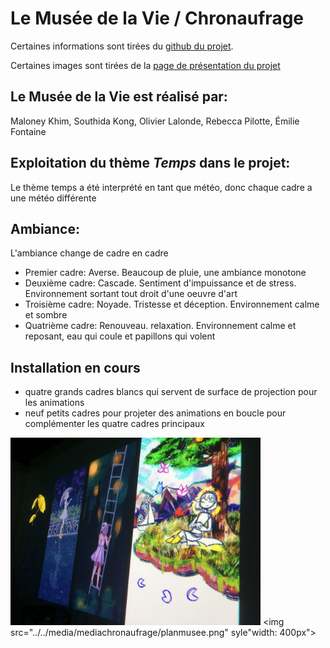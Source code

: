 # Le Musée de la Vie / Chronaufrage

Certaines informations sont tirées du [github du projet](https://github.com/Blobduckies/Chronaufrage).

Certaines images sont tirées de la [page de présentation du projet](https://tim-montmorency.com/2022/projets/Chronaufrage/docs/web/index.html)


## Le Musée de la Vie est réalisé par:
Maloney Khim, Southida Kong, Olivier Lalonde, Rebecca Pilotte, Émilie Fontaine


## Exploitation du thème *Temps* dans le projet:
Le thème temps a été interprété en tant que météo, donc chaque cadre a une météo différente


## Ambiance:
L'ambiance change de cadre en cadre
- Premier cadre: Averse. Beaucoup de pluie, une ambiance monotone
- Deuxième cadre: Cascade. Sentiment d'impuissance et de stress. Environnement sortant tout droit d'une oeuvre d'art
- Troisième cadre:  Noyade. Tristesse et déception. Environnement calme et sombre
- Quatrième cadre: Renouveau. relaxation. Environnement calme et reposant, eau qui coule et papillons qui volent

## Installation en cours
- quatre grands cadres blancs qui servent de surface de projection pour les animations
- neuf petits cadres pour projeter des animations en boucle pour complémenter les quatre cadres principaux

<img src="../../media/mediachronaufrage/mappingmusee.jpg" style="width: 400px"></img>
<img src="../../media/mediachronaufrage/planmusee.png" syle"width: 400px"></img>
